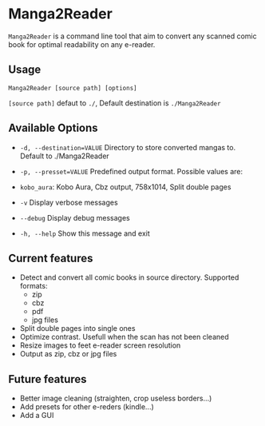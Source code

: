 Manga2Reader
============

`Manga2Reader` is a command line tool that aim to convert any scanned comic book for optimal readability on any e-reader.

Usage
-----
    Manga2Reader [source path] [options]

`[source path]` defaut to `./`, Default destination is `./Manga2Reader`

Available Options
-----------------

- `-d, --destination=VALUE` Directory to store converted mangas to. Default to ./Manga2Reader
- `-p, --presset=VALUE` Predefined output format. Possible values are:

 - `kobo_aura`: Kobo Aura, Cbz output, 758x1014, Split double pages

- `-v` Display verbose messages
- `--debug` Display debug messages
- `-h, --help` Show this message and exit


Current features
---------------

 - Detect and convert all comic books in source directory. Supported formats:
    - zip
    - cbz
    - pdf
    - jpg files
 - Split double pages into single ones
 - Optimize contrast. Usefull when the scan has not been cleaned
 - Resize images to feet e-reader screen resolution
 - Output as zip, cbz or jpg files
 
Future features
----------------
 - Better image cleaning (straighten, crop useless borders...)
 - Add presets for other e-reders (kindle...)
 - Add a GUI
